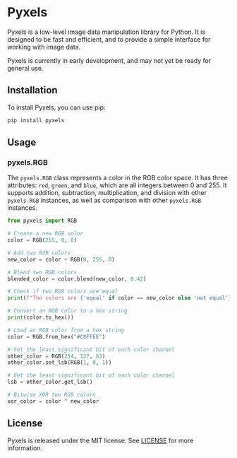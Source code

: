 # Pyxels

Pyxels is a low-level image data manipulation library for Python. It is designed to be fast and efficient, and to provide a simple interface for working with image data. 

Pyxels is currently in early development, and may not yet be ready for general use.

## Installation

To install Pyxels, you can use pip:

```bash
pip install pyxels
```

## Usage

### pyxels.RGB

The `pyxels.RGB` class represents a color in the RGB color space. It has three attributes: `red`, `green`, and `blue`, which are all integers between 0 and 255. It supports addition, subtraction, multiplication, and division with other `pyxels.RGB` instances, as well as comparison with other `pyxels.RGB` instances.

```python
from pyxels import RGB

# Create a new RGB color
color = RGB(255, 0, 0)

# Add two RGB colors
new_color = color + RGB(0, 255, 0)

# Blend two RGB colors
blended_color = color.blend(new_color, 0.42)

# Check if two RGB colors are equal
print(f"The colors are {'equal' if color == new_color else 'not equal'}")

# Convert an RGB color to a hex string
print(color.to_hex())

# Load an RGB color from a hex string
color = RGB.from_hex("#C0FFEE")

# Set the least significant bit of each color channel
other_color = RGB(254, 127, 63)
other_color.set_lsb(RGB(1, 0, 1))

# Get the least significant bit of each color channel
lsb = other_color.get_lsb()

# Bitwise XOR two RGB colors
xor_color = color ^ new_color
```

## License

Pyxels is released under the MIT license. See [LICENSE](LICENSE) for more information.